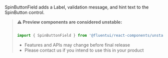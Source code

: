 SpinButtonField adds a Label, validation message, and hint text to the SpinButton control.

<!-- Don't allow prettier to collapse code block into single line -->
<!-- prettier-ignore -->
> **⚠️ Preview components are considered unstable:**
>
> ```jsx
>
> import { SpinButtonField } from '@fluentui/react-components/unstable';
>
> ```
>
> - Features and APIs may change before final release
> - Please contact us if you intend to use this in your product
